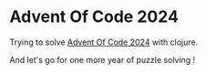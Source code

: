 # Advent Of Code 2024

Trying to solve [Advent Of Code 2024](https://adventofcode.com/2024) with clojure.

And let's go for one more year of puzzle solving !

